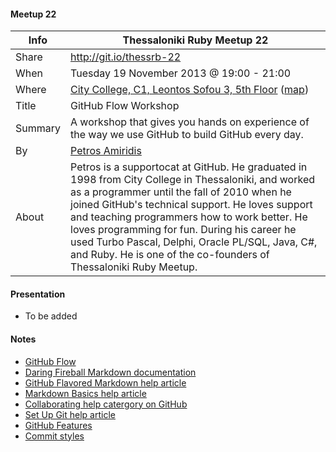 #### Meetup 22

| Info         | Thessaloniki Ruby Meetup 22 |
| ------------ | --------------------------- |
| Share        | http://git.io/thessrb-22 |
| When         | Tuesday 19 November 2013 @ 19:00 - 21:00 |
| Where        | [City College, C1, Leontos Sofou 3, 5th Floor](http://tinyurl.com/ldpoy8s) ([map](http://goo.gl/maps/Qec7e)) |
| Title        | GitHub Flow Workshop |
| Summary      | A workshop that gives you hands on experience of the way we use GitHub to build GitHub every day. |
| By           | [Petros Amiridis](https://github.com/petros) |
| About        | Petros is a supportocat at GitHub. He graduated in 1998 from City College in Thessaloniki, and worked as a programmer until the fall of 2010 when he joined GitHub's technical support. He loves support and teaching programmers how to work better. He loves programming for fun. During his career he used Turbo Pascal, Delphi, Oracle PL/SQL, Java, C#, and Ruby. He is one of the co-founders of Thessaloniki Ruby Meetup. |

#### Presentation

* To be added

#### Notes

* [GitHub Flow](http://scottchacon.com/2011/08/31/github-flow.html)
* [Daring Fireball Markdown
  documentation](http://daringfireball.net/projects/markdown/)
* [GitHub Flavored Markdown help
  article](https://help.github.com/articles/github-flavored-markdown)
* [Markdown Basics help
  article](https://help.github.com/articles/markdown-basics)
* [Collaborating help catergory on
  GitHub](https://help.github.com/categories/63/articles)
* [Set Up Git help article](https://help.github.com/articles/set-up-git)
* [GitHub Features](https://github.com/features)
* [Commit styles](https://github.com/blog/926-shiny-new-commit-styles)
